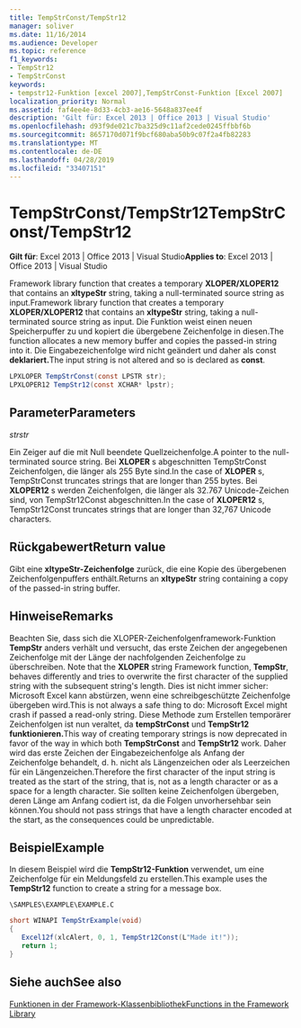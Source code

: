 ```yaml
---
title: TempStrConst/TempStr12
manager: soliver
ms.date: 11/16/2014
ms.audience: Developer
ms.topic: reference
f1_keywords:
- TempStr12
- TempStrConst
keywords:
- tempstr12-Funktion [excel 2007],TempStrConst-Funktion [Excel 2007]
localization_priority: Normal
ms.assetid: faf4ee4e-8d33-4cb3-ae16-5648a837ee4f
description: 'Gilt für: Excel 2013 | Office 2013 | Visual Studio'
ms.openlocfilehash: d93f9de021c7ba325d9c11af2cede0245ffbbf6b
ms.sourcegitcommit: 8657170d071f9bcf680aba50b9c07f2a4fb82283
ms.translationtype: MT
ms.contentlocale: de-DE
ms.lasthandoff: 04/28/2019
ms.locfileid: "33407151"
---
```

# <a name="tempstrconsttempstr12"></a><span data-ttu-id="0d391-104">TempStrConst/TempStr12</span><span class="sxs-lookup"><span data-stu-id="0d391-104">TempStrConst/TempStr12</span></span>

 <span data-ttu-id="0d391-105">**Gilt für**: Excel 2013 | Office 2013 | Visual Studio</span><span class="sxs-lookup"><span data-stu-id="0d391-105">**Applies to**: Excel 2013 | Office 2013 | Visual Studio</span></span> 
  
<span data-ttu-id="0d391-106">Framework library function that creates a temporary **XLOPER/XLOPER12** that contains an **xltypeStr** string, taking a null-terminated source string as input.</span><span class="sxs-lookup"><span data-stu-id="0d391-106">Framework library function that creates a temporary **XLOPER/XLOPER12** that contains an **xltypeStr** string, taking a null-terminated source string as input.</span></span> <span data-ttu-id="0d391-107">Die Funktion weist einen neuen Speicherpuffer zu und kopiert die übergebene Zeichenfolge in diesen.</span><span class="sxs-lookup"><span data-stu-id="0d391-107">The function allocates a new memory buffer and copies the passed-in string into it.</span></span> <span data-ttu-id="0d391-108">Die Eingabezeichenfolge wird nicht geändert und daher als const **deklariert.**</span><span class="sxs-lookup"><span data-stu-id="0d391-108">The input string is not altered and so is declared as **const**.</span></span>
  
```cs
LPXLOPER TempStrConst(const LPSTR str);
LPXLOPER12 TempStr12(const XCHAR* lpstr);
```

## <a name="parameters"></a><span data-ttu-id="0d391-109">Parameter</span><span class="sxs-lookup"><span data-stu-id="0d391-109">Parameters</span></span>

 <span data-ttu-id="0d391-110">_str_</span><span class="sxs-lookup"><span data-stu-id="0d391-110">_str_</span></span>
  
<span data-ttu-id="0d391-111">Ein Zeiger auf die mit Null beendete Quellzeichenfolge.</span><span class="sxs-lookup"><span data-stu-id="0d391-111">A pointer to the null-terminated source string.</span></span> <span data-ttu-id="0d391-112">Bei **XLOPER** s abgeschnitten TempStrConst Zeichenfolgen, die länger als 255 Byte sind.</span><span class="sxs-lookup"><span data-stu-id="0d391-112">In the case of **XLOPER** s, TempStrConst truncates strings that are longer than 255 bytes.</span></span> <span data-ttu-id="0d391-113">Bei **XLOPER12** s werden Zeichenfolgen, die länger als 32.767 Unicode-Zeichen sind, von TempStr12Const abgeschnitten.</span><span class="sxs-lookup"><span data-stu-id="0d391-113">In the case of **XLOPER12** s, TempStr12Const truncates strings that are longer than 32,767 Unicode characters.</span></span>
  
## <a name="return-value"></a><span data-ttu-id="0d391-114">Rückgabewert</span><span class="sxs-lookup"><span data-stu-id="0d391-114">Return value</span></span>

<span data-ttu-id="0d391-115">Gibt eine **xltypeStr-Zeichenfolge** zurück, die eine Kopie des übergebenen Zeichenfolgenpuffers enthält.</span><span class="sxs-lookup"><span data-stu-id="0d391-115">Returns an **xltypeStr** string containing a copy of the passed-in string buffer.</span></span> 
  
## <a name="remarks"></a><span data-ttu-id="0d391-116">Hinweise</span><span class="sxs-lookup"><span data-stu-id="0d391-116">Remarks</span></span>

<span data-ttu-id="0d391-117">Beachten Sie, dass sich die XLOPER-Zeichenfolgenframework-Funktion **TempStr** anders verhält und versucht, das erste Zeichen der angegebenen Zeichenfolge mit der Länge der nachfolgenden Zeichenfolge zu überschreiben. </span><span class="sxs-lookup"><span data-stu-id="0d391-117">Note that the **XLOPER** string Framework function, **TempStr**, behaves differently and tries to overwrite the first character of the supplied string with the subsequent string's length.</span></span> <span data-ttu-id="0d391-118">Dies ist nicht immer sicher: Microsoft Excel kann abstürzen, wenn eine schreibgeschützte Zeichenfolge übergeben wird.</span><span class="sxs-lookup"><span data-stu-id="0d391-118">This is not always a safe thing to do: Microsoft Excel might crash if passed a read-only string.</span></span> <span data-ttu-id="0d391-119">Diese Methode zum Erstellen temporärer Zeichenfolgen ist nun veraltet, da **tempStrConst** und **TempStr12 funktionieren.**</span><span class="sxs-lookup"><span data-stu-id="0d391-119">This way of creating temporary strings is now deprecated in favor of the way in which both **TempStrConst** and **TempStr12** work.</span></span> <span data-ttu-id="0d391-120">Daher wird das erste Zeichen der Eingabezeichenfolge als Anfang der Zeichenfolge behandelt, d. h. nicht als Längenzeichen oder als Leerzeichen für ein Längenzeichen.</span><span class="sxs-lookup"><span data-stu-id="0d391-120">Therefore the first character of the input string is treated as the start of the string, that is, not as a length character or as a space for a length character.</span></span> <span data-ttu-id="0d391-121">Sie sollten keine Zeichenfolgen übergeben, deren Länge am Anfang codiert ist, da die Folgen unvorhersehbar sein können.</span><span class="sxs-lookup"><span data-stu-id="0d391-121">You should not pass strings that have a length character encoded at the start, as the consequences could be unpredictable.</span></span> 
  
## <a name="example"></a><span data-ttu-id="0d391-122">Beispiel</span><span class="sxs-lookup"><span data-stu-id="0d391-122">Example</span></span>

<span data-ttu-id="0d391-123">In diesem Beispiel wird die **TempStr12-Funktion** verwendet, um eine Zeichenfolge für ein Meldungsfeld zu erstellen.</span><span class="sxs-lookup"><span data-stu-id="0d391-123">This example uses the **TempStr12** function to create a string for a message box.</span></span> 
  
 `\SAMPLES\EXAMPLE\EXAMPLE.C`
  
```cs
short WINAPI TempStrExample(void)
{
   Excel12f(xlcAlert, 0, 1, TempStr12Const(L"Made it!"));
   return 1;
}
```

## <a name="see-also"></a><span data-ttu-id="0d391-124">Siehe auch</span><span class="sxs-lookup"><span data-stu-id="0d391-124">See also</span></span>



[<span data-ttu-id="0d391-125">Funktionen in der Framework-Klassenbibliothek</span><span class="sxs-lookup"><span data-stu-id="0d391-125">Functions in the Framework Library</span></span>](functions-in-the-framework-library.md)

